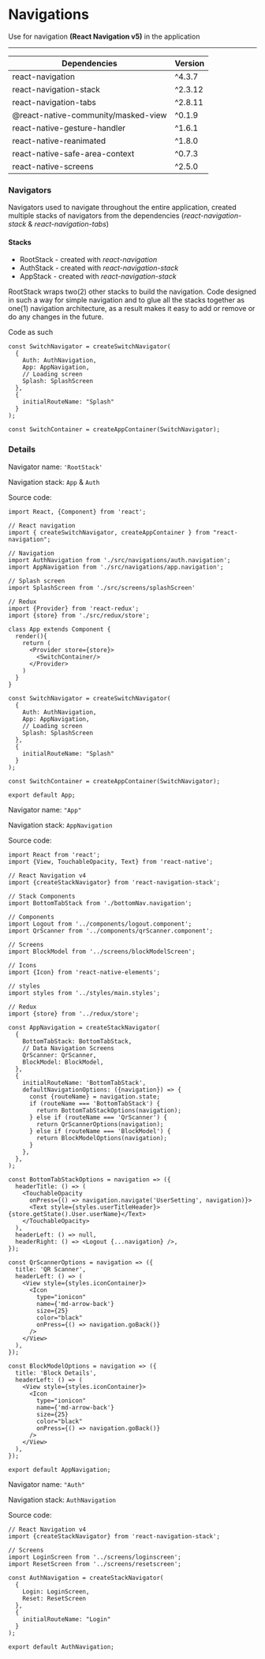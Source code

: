 # Navigations

Use for navigation **(React Navigation v5)** in the application

---

| Dependencies                        | Version |
| ----------------------------------- | ------- |
| react-navigation                    | ^4.3.7  |
| react-navigation-stack              | ^2.3.12 |
| react-navigation-tabs               | ^2.8.11 |
| @react-native-community/masked-view | ^0.1.9  |
| react-native-gesture-handler        | ^1.6.1  |
| react-native-reanimated             | ^1.8.0  |
| react-native-safe-area-context      | ^0.7.3  |
| react-native-screens                | ^2.5.0  |

### Navigators
Navigators used to navigate throughout the entire application, created multiple stacks of navigators from the dependencies (_react-navigation-stack_ & _react-navigation-tabs_)

#### Stacks

- RootStack - created with _react-navigation_
- AuthStack - created with _react-navigation-stack_
- AppStack - created with _react-navigation-stack_

RootStack wraps two(2) other stacks to build the navigation. Code designed in such a way for simple navigation and to glue all the stacks together as one(1) navigation architecture, as a result makes it easy to add or remove or do any changes in the future.

Code as such

```
const SwitchNavigator = createSwitchNavigator(
  {
    Auth: AuthNavigation,
    App: AppNavigation,
    // Loading screen
    Splash: SplashScreen
  },
  {
    initialRouteName: "Splash"
  }
);

const SwitchContainer = createAppContainer(SwitchNavigator);
```

### Details
Navigator name: `'RootStack'`

Navigation stack: `App` & `Auth`

Source code:

```
import React, {Component} from 'react';

// React navigation
import { createSwitchNavigator, createAppContainer } from "react-navigation";

// Navigation
import AuthNavigation from './src/navigations/auth.navigation';
import AppNavigation from './src/navigations/app.navigation';

// Splash screen
import SplashScreen from './src/screens/splashScreen'

// Redux
import {Provider} from 'react-redux';
import {store} from './src/redux/store';

class App extends Component {
  render(){
    return (
      <Provider store={store}>
        <SwitchContainer/>
      </Provider>
    )
  }
}

const SwitchNavigator = createSwitchNavigator(
  {
    Auth: AuthNavigation,
    App: AppNavigation,
    // Loading screen
    Splash: SplashScreen
  },
  {
    initialRouteName: "Splash"
  }
);

const SwitchContainer = createAppContainer(SwitchNavigator);

export default App;
```

Navigator name: `"App"`

Navigation stack: `AppNavigation`

Source code:

```
import React from 'react';
import {View, TouchableOpacity, Text} from 'react-native';

// React Navigation v4
import {createStackNavigator} from 'react-navigation-stack';

// Stack Components
import BottomTabStack from './bottomNav.navigation';

// Components
import Logout from '../components/logout.component';
import QrScanner from '../components/qrScanner.component';

// Screens
import BlockModel from '../screens/blockModelScreen';

// Icons
import {Icon} from 'react-native-elements';

// styles
import styles from '../styles/main.styles';

// Redux
import {store} from '../redux/store';

const AppNavigation = createStackNavigator(
  {
    BottomTabStack: BottomTabStack,
    // Data Navigation Screens
    QrScanner: QrScanner,
    BlockModel: BlockModel,
  },
  {
    initialRouteName: 'BottomTabStack',
    defaultNavigationOptions: ({navigation}) => {
      const {routeName} = navigation.state;
      if (routeName === 'BottomTabStack') {
        return BottomTabStackOptions(navigation);
      } else if (routeName === 'QrScanner') {
        return QrScannerOptions(navigation);
      } else if (routeName === 'BlockModel') {
        return BlockModelOptions(navigation);
      }
    },
  },
);

const BottomTabStackOptions = navigation => ({
  headerTitle: () => (
    <TouchableOpacity
      onPress={() => navigation.navigate('UserSetting', navigation)}>
      <Text style={styles.userTitleHeader}>{store.getState().User.userName}</Text>
    </TouchableOpacity>
  ),
  headerLeft: () => null,
  headerRight: () => <Logout {...navigation} />,
});

const QrScannerOptions = navigation => ({
  title: 'QR Scanner',
  headerLeft: () => (
    <View style={styles.iconContainer}>
      <Icon
        type="ionicon"
        name={'md-arrow-back'}
        size={25}
        color="black"
        onPress={() => navigation.goBack()}
      />
    </View>
  ),
});

const BlockModelOptions = navigation => ({
  title: 'Block Details',
  headerLeft: () => (
    <View style={styles.iconContainer}>
      <Icon
        type="ionicon"
        name={'md-arrow-back'}
        size={25}
        color="black"
        onPress={() => navigation.goBack()}
      />
    </View>
  ),
});

export default AppNavigation;
```

Navigator name: `"Auth"`

Navigation stack: `AuthNavigation`

Source code:

```
// React Navigation v4
import {createStackNavigator} from 'react-navigation-stack';

// Screens
import LoginScreen from '../screens/loginscreen';
import ResetScreen from '../screens/resetscreen';

const AuthNavigation = createStackNavigator(
  {
    Login: LoginScreen,
    Reset: ResetScreen
  },
  {
    initialRouteName: "Login"
  }
);

export default AuthNavigation;
```
